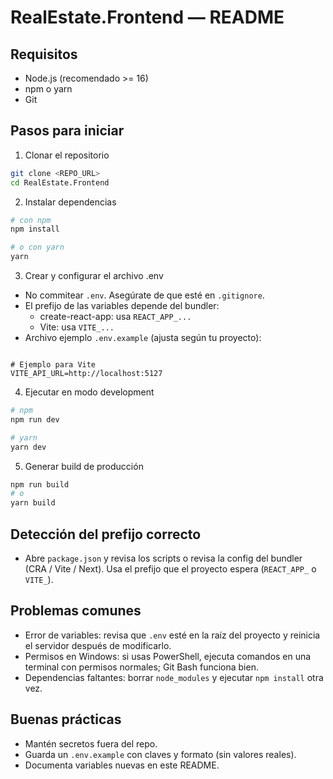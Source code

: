 # RealEstate.Frontend — README

## Requisitos
- Node.js (recomendado >= 16)
- npm o yarn
- Git

## Pasos para iniciar

1. Clonar el repositorio
```bash
git clone <REPO_URL>
cd RealEstate.Frontend
```

2. Instalar dependencias
```bash
# con npm
npm install

# o con yarn
yarn
```

3. Crear y configurar el archivo .env
- No commitear `.env`. Asegúrate de que esté en `.gitignore`.
- El prefijo de las variables depende del bundler:
    - create-react-app: usa `REACT_APP_...`
    - Vite: usa `VITE_...`
- Archivo ejemplo `.env.example` (ajusta según tu proyecto):
```env

# Ejemplo para Vite
VITE_API_URL=http://localhost:5127
```

4. Ejecutar en modo development
```bash
# npm
npm run dev

# yarn
yarn dev
```

5. Generar build de producción
```bash
npm run build
# o
yarn build
```

## Detección del prefijo correcto
- Abre `package.json` y revisa los scripts o revisa la config del bundler (CRA / Vite / Next). Usa el prefijo que el proyecto espera (`REACT_APP_` o `VITE_`).

## Problemas comunes
- Error de variables: revisa que `.env` esté en la raíz del proyecto y reinicia el servidor después de modificarlo.
- Permisos en Windows: si usas PowerShell, ejecuta comandos en una terminal con permisos normales; Git Bash funciona bien.
- Dependencias faltantes: borrar `node_modules` y ejecutar `npm install` otra vez.

## Buenas prácticas
- Mantén secretos fuera del repo.
- Guarda un `.env.example` con claves y formato (sin valores reales).
- Documenta variables nuevas en este README.